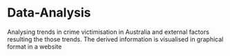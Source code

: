 # Data-Analysis
Analysing trends in crime victimisation in Australia and external factors resulting the those trends.
The derived information is visualised in graphical format in a website
